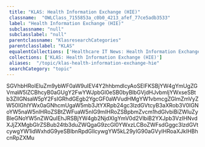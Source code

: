 ```yaml
--- 
 title: "KLAS: Health Information Exchange (HIE)" 
 classname:  "OWLClass_7155853a_c0b0_4213_afef_77ce5adb3533" 
 label: "Health Information Exchange (HIE)" 
 subclassname: "null" 
 subclasslabel: "null" 
 parentclassname: "KlasresearchCategories" 
 parentclasslabel: "KLAS" 
 equalentCollections: ['Healthcare IT News: Health Information Exchange (HIE)','HIMSS: Health Information Exchange'] 
 collections: ['KLAS: Health Information Exchange (HIE)']
 aliases:  "/topic/klas-health-information-exchange-hie"  
 searchCategory: "topic" 
---
```

SGVhbHRoIEluZm9ybWF0aW9uIEV4Y2hhbmdlcyAoSElFKSBjYW4gYmUgZGVmaW5lZCBhcyB0aGUgY2FwYWJpbGl0eSB0byBlbGVjdHJvbmljYWxseSBtb3ZlIGNsaW5pY2FsIGRhdGEgb2YgcGF0aWVudHMgYW1vbmcgZGlmZmVyZW50IGhlYWx0aGNhcmUgaW5mb3JtYXRpb24gc3lzdGVtcyB3aXRob3V0IGNoYW5naW5nIHRoZSBtZWFuaW5nIG9mIHRoZSBpbmZvcm1hdGlvbiBiZWluZyBleGNoYW5nZWQuIEhJRSBjYW4gb2NjdXIgYmV0d2VlbiB2YXJpb3VzIHNvdXJjZXMgbGlrZSBub24tb3duZWQgaG9zcGl0YWxzLCBoZWFsdGggc3lzdGVtcywgYW1idWxhdG9yeSBlbnRpdGllcywgYW5kL29yIG90aGVyIHRoaXJkIHBhcnRpZXMu
